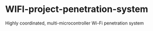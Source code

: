 # WIFI-project-penetration-system
Highly coordinated, multi-microcontroller Wi-Fi penetration system

